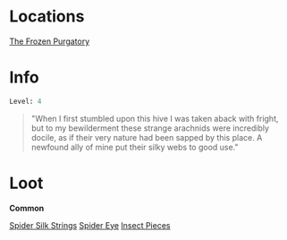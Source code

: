 <!-- TITLE: a frosted recluse -->

# Locations
[The Frozen Purgatory](purgatory)

# Info

```perl
Level: 4
```
> "When I first stumbled upon this hive I was taken aback with fright, but to my bewilderment these strange arachnids were incredibly docile, as if their very nature had been sapped by this place.  A newfound ally of mine put their silky webs to good use."

# Loot

**Common**

[Spider Silk Strings](spider-silk-strings)
[Spider Eye](spider-eye)
[Insect Pieces](insect-pieces)